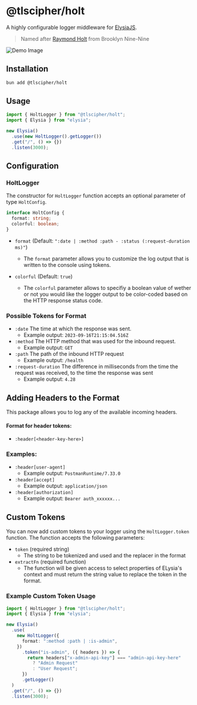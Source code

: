 # @tlscipher/holt

A highly configurable logger middleware for [ElysiaJS](https://elysiajs.com).

> Named after [Raymond Holt](https://en.wikipedia.org/wiki/List_of_Brooklyn_Nine-Nine_characters#Raymond_Holt) from Brooklyn Nine-Nine

![Demo Image](https://media.discordapp.net/attachments/1128513990776066139/1153344988978094161/image.png?width=1062&height=162)

## Installation
```bash
bun add @tlscipher/holt
```


## Usage
```ts
import { HoltLogger } from "@tlscipher/holt";
import { Elysia } from "elysia";

new Elysia()
  .use(new HoltLogger().getLogger())
  .get("/", () => {})
  .listen(3000);
```

## Configuration

### HoltLogger
The constructor for `HoltLogger` function accepts an optional parameter of type `HoltConfig`.
```ts
interface HoltConfig {
  format: string;
  colorful: boolean;
}
```
- `format` (Default: `":date | :method :path - :status (:request-duration ms)"`)
    - The `format` parameter allows you to customize the log output that is written to the console using tokens.

- `colorful` (Default: `true`)
    - The `colorful` parameter allows to specifiy a boolean value of wether or not you would like the logger output to be    color-coded based on the HTTP response status code.

### Possible Tokens for Format
- `:date` The time at which the response was sent.
    - Example output: `2023-09-16T21:15:04.516Z`
- `:method` The HTTP method that was used for the inbound request.
    - Example output: `GET`
- `:path` The path of the inbound HTTP request
    - Example output: `/health`
- `:request-duration` The difference in milliseconds from the time the request was received, to the time the response was sent
    - Example output: `4.28`

## Adding Headers to the Format
This package allows you to log any of the available incoming headers.
#### Format for header tokens:
- `:header[<header-key-here>]`

### Examples:
- `:header[user-agent]`
    - Example output: `PostmanRuntime/7.33.0`
- `:header[accept]`
    - Example output: `application/json`
- `:header[authorization]`
    - Example output: `Bearer auth_xxxxxx...`

## Custom Tokens
You can now add custom tokens to your logger using the `HoltLogger.token` function. The function accepts the following parameters:
- `token` (required string)
    - The string to be tokenized and used and the replacer in the format
- `extractFn` (required function)
    - The function will be given access to select properties of ELysia's context and must return the string value to replace the token in the format.

### Example Custom Token Usage
```ts
import { HoltLogger } from "@tlscipher/holt";
import { Elysia } from "elysia";

new Elysia()
  .use(
    new HoltLogger({
      format: ":method :path | :is-admin",
    })
      .token("is-admin", ({ headers }) => {
        return headers["x-admin-api-key"] === "admin-api-key-here"
          ? "Admin Request"
          : "User Request";
      })
      .getLogger()
  )
  .get("/", () => {})
  .listen(3000);
```